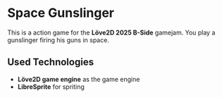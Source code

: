 # Space Gunslinger 

This is a action game for the **Löve2D 2025 B-Side** gamejam. You play a gunslinger firing his guns in space.

## Used Technologies
- **Löve2D game engine** as the game engine
- **LibreSprite** for spriting